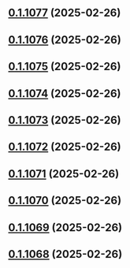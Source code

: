 ## [0.1.1077](https://github.com/binary-braids/terraform-oracle/compare/v0.1.1076...v0.1.1077) (2025-02-26)



## [0.1.1076](https://github.com/binary-braids/terraform-oracle/compare/v0.1.1075...v0.1.1076) (2025-02-26)



## [0.1.1075](https://github.com/binary-braids/terraform-oracle/compare/v0.1.1074...v0.1.1075) (2025-02-26)



## [0.1.1074](https://github.com/binary-braids/terraform-oracle/compare/v0.1.1073...v0.1.1074) (2025-02-26)



## [0.1.1073](https://github.com/binary-braids/terraform-oracle/compare/v0.1.1072...v0.1.1073) (2025-02-26)



## [0.1.1072](https://github.com/binary-braids/terraform-oracle/compare/v0.1.1071...v0.1.1072) (2025-02-26)



## [0.1.1071](https://github.com/binary-braids/terraform-oracle/compare/v0.1.1070...v0.1.1071) (2025-02-26)



## [0.1.1070](https://github.com/binary-braids/terraform-oracle/compare/v0.1.1069...v0.1.1070) (2025-02-26)



## [0.1.1069](https://github.com/binary-braids/terraform-oracle/compare/v0.1.1068...v0.1.1069) (2025-02-26)



## [0.1.1068](https://github.com/binary-braids/terraform-oracle/compare/v0.1.1067...v0.1.1068) (2025-02-26)



